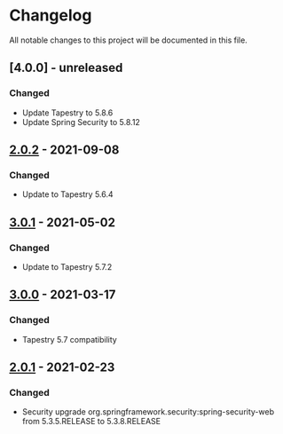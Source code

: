 # Changelog

All notable changes to this project will be documented in this file.

## [4.0.0] - unreleased

### Changed

- Update Tapestry to 5.8.6
- Update Spring Security to 5.8.12

## [2.0.2](https://github.com/porscheinformatik/tapestry-csrf-protection/compare/v2.0.1.RELEASE...v2.0.2.RELEASE) - 2021-09-08

### Changed

- Update to Tapestry 5.6.4

## [3.0.1](https://github.com/porscheinformatik/tapestry-csrf-protection/compare/v3.0.0.RELEASE...v3.0.1.RELEASE) - 2021-05-02

### Changed

- Update to Tapestry 5.7.2

## [3.0.0](https://github.com/porscheinformatik/tapestry-csrf-protection/compare/v2.0.2.RELEASE...v3.0.0.RELEASE) - 2021-03-17

### Changed

- Tapestry 5.7 compatibility

## [2.0.1](https://github.com/porscheinformatik/tapestry-csrf-protection/compare/v2.0.0.RELEASE...v2.0.1.RELEASE) - 2021-02-23

### Changed

- Security upgrade org.springframework.security:spring-security-web from 5.3.5.RELEASE to 5.3.8.RELEASE
